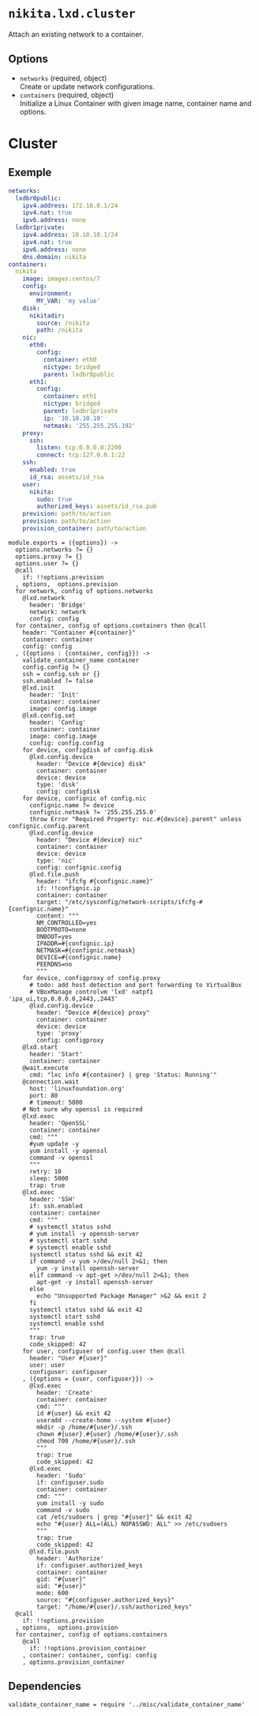 
# `nikita.lxd.cluster`

Attach an existing network to a container.

## Options

* `networks` (required, object)   
  Create or update network configurations.
* `containers` (required, object)   
  Initialize a Linux Container with given image name, container name and options.


# Cluster

## Exemple

```yaml
networks:
  lxdbr0public:
    ipv4.address: 172.16.0.1/24
    ipv4.nat: true
    ipv6.address: none
  lxdbr1private:
    ipv4.address: 10.10.10.1/24
    ipv4.nat: true
    ipv6.address: none
    dns.domain: nikita
containers:
  nikita
    image: images:centos/7
    config:
      environment:
        MY_VAR: 'my value'
    disk:
      nikitadir:
        source: /nikita
        path: /nikita
    nic:
      eth0:
        config:
          container: eth0
          nictype: bridged
          parent: lxdbr0public
      eth1:
        config:
          container: eth1
          nictype: bridged
          parent: lxdbr1private
          ip: '10.10.10.10'
          netmask: '255.255.255.192'
    proxy:
      ssh:
        listen: tcp:0.0.0.0:2200
        connect: tcp:127.0.0.1:22
    ssh:
      enabled: true
      id_rsa: assets/id_rsa
    user:
      nikita:
        sudo: true
        authorized_keys: assets/id_rsa.pub
    prevision: path/to/action
    provision: path/to/action
    provision_container: path/to/action
```

    module.exports = ({options}) ->
      options.networks ?= {}
      options.proxy ?= {}
      options.user ?= {}
      @call
        if: !!options.prevision
      , options,  options.prevision
      for network, config of options.networks
        @lxd.network
          header: 'Bridge'
          network: network
          config: config
      for container, config of options.containers then @call
        header: "Container #{container}"
        container: container
        config: config
      , ({options : {container, config}}) ->
        validate_container_name container
        config.config ?= {}
        ssh = config.ssh or {}
        ssh.enabled ?= false
        @lxd.init
          header: 'Init'
          container: container
          image: config.image
        @lxd.config.set
          header: 'Config'
          container: container
          image: config.image
          config: config.config
        for device, configdisk of config.disk
          @lxd.config.device
            header: "Device #{device} disk"
            container: container
            device: device
            type: 'disk'
            config: configdisk
        for device, confignic of config.nic
          confignic.name ?= device
          confignic.netmask ?= '255.255.255.0'
          throw Error "Required Property: nic.#{device}.parent" unless confignic.config.parent
          @lxd.config.device
            header: "Device #{device} nic"
            container: container
            device: device
            type: 'nic'
            config: confignic.config
          @lxd.file.push
            header: "ifcfg #{confignic.name}"
            if: !!confignic.ip
            container: container
            target: "/etc/sysconfig/network-scripts/ifcfg-#{confignic.name}"
            content: """
            NM_CONTROLLED=yes
            BOOTPROTO=none
            ONBOOT=yes
            IPADDR=#{confignic.ip}
            NETMASK=#{confignic.netmask}
            DEVICE=#{confignic.name}
            PEERDNS=no
            """
        for device, configproxy of config.proxy
          # todo: add host detection and port forwarding to VirtualBox
          # VBoxManage controlvm 'lxd' natpf1 'ipa_ui,tcp,0.0.0.0,2443,,2443'
          @lxd.config.device
            header: "Device #{device} proxy"
            container: container
            device: device
            type: 'proxy'
            config: configproxy
        @lxd.start
          header: 'Start'
          container: container
        @wait.execute
          cmd: "lxc info #{container} | grep 'Status: Running'"
        @connection.wait
          host: 'linuxfoundation.org'
          port: 80
          # timeout: 5000
        # Not sure why openssl is required
        @lxd.exec
          header: 'OpenSSL'
          container: container
          cmd: """
          #yum update -y
          yum install -y openssl
          command -v openssl
          """
          retry: 10
          sleep: 5000
          trap: true
        @lxd.exec
          header: 'SSH'
          if: ssh.enabled
          container: container
          cmd: """
          # systemctl status sshd
          # yum install -y openssh-server
          # systemctl start sshd
          # systemctl enable sshd
          systemctl status sshd && exit 42
          if command -v yum >/dev/null 2>&1; then
            yum -y install openssh-server
          elif command -v apt-get >/dev/null 2>&1; then
            apt-get -y install openssh-server
          else
            echo "Unsupported Package Manager" >&2 && exit 2
          fi
          systemctl status sshd && exit 42
          systemctl start sshd
          systemctl enable sshd
          """
          trap: true
          code_skipped: 42
        for user, configuser of config.user then @call
          header: "User #{user}"
          user: user
          configuser: configuser
        , ({options = {user, configuser}}) ->
          @lxd.exec
            header: 'Create'
            container: container
            cmd: """
            id #{user} && exit 42
            useradd --create-home --system #{user}
            mkdir -p /home/#{user}/.ssh
            chown #{user}.#{user} /home/#{user}/.ssh
            chmod 700 /home/#{user}/.ssh
            """
            trap: true
            code_skipped: 42
          @lxd.exec
            header: 'Sudo'
            if: configuser.sudo
            container: container
            cmd: """
            yum install -y sudo
            command -v sudo
            cat /etc/sudoers | grep "#{user}" && exit 42
            echo "#{user} ALL=(ALL) NOPASSWD: ALL" >> /etc/sudoers
            """
            trap: true
            code_skipped: 42
          @lxd.file.push
            header: 'Authorize'
            if: configuser.authorized_keys
            container: container
            gid: "#{user}"
            uid: "#{user}"
            mode: 600
            source: "#{configuser.authorized_keys}"
            target: "/home/#{user}/.ssh/authorized_keys"
      @call
        if: !!options.provision
      , options,  options.provision
      for container, config of options.containers
        @call
          if: !!options.provision_container
        , container: container, config: config
        , options.provision_container

## Dependencies

    validate_container_name = require '../misc/validate_container_name'
      
